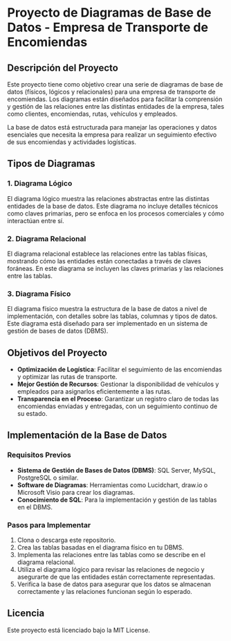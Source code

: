# Proyecto de Diagramas de Base de Datos - Empresa de Transporte de Encomiendas

## Descripción del Proyecto

Este proyecto tiene como objetivo crear una serie de diagramas de base de datos (físicos, lógicos y relacionales) para una empresa de transporte de encomiendas. Los diagramas están diseñados para facilitar la comprensión y gestión de las relaciones entre las distintas entidades de la empresa, tales como clientes, encomiendas, rutas, vehículos y empleados.

La base de datos está estructurada para manejar las operaciones y datos esenciales que necesita la empresa para realizar un seguimiento efectivo de sus encomiendas y actividades logísticas.

## Tipos de Diagramas

### 1. Diagrama Lógico
El diagrama lógico muestra las relaciones abstractas entre las distintas entidades de la base de datos. Este diagrama no incluye detalles técnicos como claves primarias, pero se enfoca en los procesos comerciales y cómo interactúan entre sí.

### 2. Diagrama Relacional
El diagrama relacional establece las relaciones entre las tablas físicas, mostrando cómo las entidades están conectadas a través de claves foráneas. En este diagrama se incluyen las claves primarias y las relaciones entre las tablas.

### 3. Diagrama Físico
El diagrama físico muestra la estructura de la base de datos a nivel de implementación, con detalles sobre las tablas, columnas y tipos de datos. Este diagrama está diseñado para ser implementado en un sistema de gestión de bases de datos (DBMS).

## Objetivos del Proyecto

- **Optimización de Logística**: Facilitar el seguimiento de las encomiendas y optimizar las rutas de transporte.
- **Mejor Gestión de Recursos**: Gestionar la disponibilidad de vehículos y empleados para asignarlos eficientemente a las rutas.
- **Transparencia en el Proceso**: Garantizar un registro claro de todas las encomiendas enviadas y entregadas, con un seguimiento continuo de su estado.

## Implementación de la Base de Datos

### Requisitos Previos
- **Sistema de Gestión de Bases de Datos (DBMS)**: SQL Server, MySQL, PostgreSQL o similar.
- **Software de Diagramas**: Herramientas como Lucidchart, draw.io o Microsoft Visio para crear los diagramas.
- **Conocimiento de SQL**: Para la implementación y gestión de las tablas en el DBMS.

### Pasos para Implementar
1. Clona o descarga este repositorio.
2. Crea las tablas basadas en el diagrama físico en tu DBMS.
3. Implementa las relaciones entre las tablas como se describe en el diagrama relacional.
4. Utiliza el diagrama lógico para revisar las relaciones de negocio y asegurarte de que las entidades están correctamente representadas.
5. Verifica la base de datos para asegurar que los datos se almacenan correctamente y las relaciones funcionan según lo esperado.

## Licencia

Este proyecto está licenciado bajo la MIT License.
